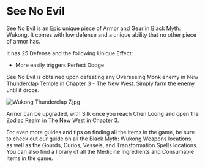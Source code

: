 # See No Evil

See No Evil is an Epic unique piece of Armor and Gear in Black Myth: Wukong. It comes with low defense and a unique ability that no other piece of armor has. 

It has 25 Defense and the following Unique Effect: 

  * More easily triggers Perfect Dodge

See No Evil is obtained upon defeating any Overseeing Monk enemy in New Thunderclap Temple in Chapter 3 - The New West. Simply farm the enemy until it drops. 

![Wukong Thunderclap 7.jpg](https://oyster.ignimgs.com/mediawiki/apis.ign.com/black-myth-wukong/a/ae/Wukong_Thunderclap_7.jpg)

Armor can be upgraded, with Silk once you reach Chen Loong and open the Zodiac Realm in The New West in Chapter 3. 

For even more guides and tips on finding all the items in the game, be sure to check out our guide on all the Black Myth: Wukong Weapons locations, as well as the Gourds, Curios, Vessels, and Transformation Spells locations. You can also find a library of all the Medicine Ingredients and Consumable Items in the game. 

